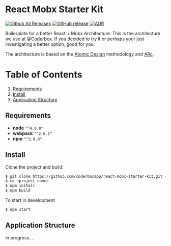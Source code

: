 # React Mobx Starter Kit
[![Github All Releases](https://img.shields.io/github/downloads/coderboxapp/react-mobx-starter-kit/total.svg)](https://github.com/coderboxapp/react-mobx-starter-kit/releases/tag/v1.0.0)
[![GitHub release](https://img.shields.io/github/release/coderboxapp/react-mobx-starter-kit.svg)]()
[![AUR](https://img.shields.io/aur/license/yaourt.svg)](https://github.com/coderboxapp/react-mobx-starter-kit/blob/master/LICENSE)

Boilerplate for a better React + Mobx Architecture. This is the architecture we use at [@Coderbox](https://www.coderbox.me). If you decided to try it or perhaps your just investigating a better option, good for you.

The architecture is based on the [Atomic Design](http://bradfrost.com/blog/post/atomic-web-design/) methodology and [ARc](https://github.com/diegohaz/arc).

# Table of Contents
1. [Requirements](#requirements)
2. [Install](#install)
3. [Application Structure](#structure)

## Requirements
* **node**  `"^4.0.0"`
* **webpack** `"^2.6.1"`
* **npm** `"^3.0.0"`

## Install

Clone the project and build:

```bash
$ git clone https://github.com/coderboxapp/react-mobx-starter-kit.git <project-name>
$ cd <project-name>
$ npm install
$ npm build
```
To start in development

```bash
$ npm start
```

## Application Structure

In progress....